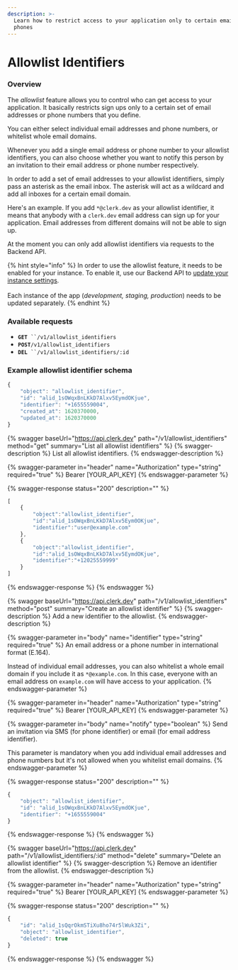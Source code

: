 ```yaml
---
description: >-
  Learn how to restrict access to your application only to certain emails or
  phones
---
```


# Allowlist Identifiers

### Overview

The _allowlist_ feature allows you to control who can get access to your application. It basically restricts sign ups only to a certain set of email addresses or phone numbers that you define.&#x20;

You can either select individual email addresses and phone numbers, or whitelist whole email domains.

Whenever you add a single email address or phone number to your allowlist identifiers, you can also choose whether you want to notify this person by an invitation to their email address or phone number respectively.&#x20;

In order to add a set of email addresses to your allowlist identifiers, simply pass an asterisk as the email inbox. The asterisk will act as a wildcard and add all inboxes for a certain email domain.&#x20;

Here's an example. If you add `*@clerk.dev` as your allowlist identifier, it means that anybody with a `clerk.dev` email address can sign up for your application. Email addresses from different domains will not be able to sign up.

At the moment you can only add allowlist identifiers via requests to the Backend API.

{% hint style="info" %}
In order to use the allowlist feature, it needs to be enabled for your instance. To enable it, use our Backend API to [update your instance settings](beta-features/instance-settings.md).\
\
Each instance of the app (_development, staging, production_) needs to be updated separately.
{% endhint %}

### Available requests

* **`GET`**` ``/v1/allowlist_identifiers`
* **`POST`**`/v1/allowlist_identifiers`
* **`DEL`**` ``/v1/allowlist_identifiers/:id`

### Example allowlist identifier schema

```javascript
{
	"object": "allowlist_identifier", 
	"id": "alid_1sOWqxBnLKkD7Alxv5EymdOKjue",
	"identifier": "+1655559004",
 	"created_at": 1620370000,
 	"updated_at": 1620370000
}
```

{% swagger baseUrl="https://api.clerk.dev" path="/v1/allowlist_identifiers" method="get" summary="List all allowlist identifiers" %}
{% swagger-description %}
List all allowlist identifiers.
{% endswagger-description %}

{% swagger-parameter in="header" name="Authorization" type="string" required="true" %}
Bearer [YOUR_API_KEY]
{% endswagger-parameter %}

{% swagger-response status="200" description="" %}
```javascript
[
	{
		"object":"allowlist_identifier",
		"id":"alid_1sOWqxBnLKkD7Alxv5Eym0OKjue",
		"identifier":"user@example.com"
	},
	{
		"object":"allowlist_identifier",
		"id":"alid_1sOWqxBnLKkD7Alxv5EymdOKjue",
		"identifier":"+12025559999"
	}
]
```
{% endswagger-response %}
{% endswagger %}

{% swagger baseUrl="https://api.clerk.dev" path="/v1/allowlist_identifiers" method="post" summary="Create an allowlist identifier" %}
{% swagger-description %}
Add a new identifier to the allowlist.
{% endswagger-description %}

{% swagger-parameter in="body" name="identifier" type="string" required="true" %}
An email address or a phone number in international format (E.164).

Instead of individual email addresses, you can also whitelist a whole email domain if you include it as `*@example.com`. In this case, everyone with an email address on `example.com` will have access to your application.
{% endswagger-parameter %}

{% swagger-parameter in="header" name="Authorization" type="string" required="true" %}
Bearer [YOUR_API_KEY]
{% endswagger-parameter %}

{% swagger-parameter in="body" name="notify" type="boolean" %}
Send an invitation via SMS (for phone identifier) or email (for email address identifier).

This parameter is mandatory when you add individual email addresses and phone numbers but it's not allowed when you whitelist email domains.
{% endswagger-parameter %}

{% swagger-response status="200" description="" %}
```javascript
{
	"object": "allowlist_identifier", 
	"id": "alid_1sOWqxBnLKkD7Alxv5EymdOKjue",
	"identifier": "+1655559004"
}
```
{% endswagger-response %}
{% endswagger %}

{% swagger baseUrl="https://api.clerk.dev" path="/v1/allowlist_identifiers/:id" method="delete" summary="Delete an allowlist identifier" %}
{% swagger-description %}
Remove an identifier from the allowlist.
{% endswagger-description %}

{% swagger-parameter in="header" name="Authorization" type="string" required="true" %}
Bearer [YOUR_API_KEY]
{% endswagger-parameter %}

{% swagger-response status="200" description="" %}
```javascript
{
	"id": "alid_1sQqrOkmSTiXu8ho74r5lWuk3Zi",
	"object": "allowlist_identifier", 
	"deleted": true
}
```
{% endswagger-response %}
{% endswagger %}

